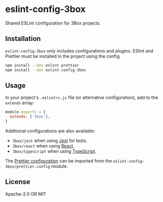 # eslint-config-3box

Shared ESLint configuration for 3Box projects.

## Installation

`eslint-config-3box` only includes configurations and plugins. ESlint and Prettier must be installed in the project using the config.

```sh
npm install --dev eslint prettier
npm install --dev eslint-config-3box
```

## Usage

In your project's `.eslintrc.js` file (or alternative configuration), add to the `extends` array:

```js
module.exports = {
  extends: ['3box'],
}
```

Additional configurations are also available:

- `3box/jest` when using [Jest](https://jestjs.io/) for tests.
- `3box/react` when using [React](https://reactjs.org).
- `3box/typescript` when using [TypeScript](https://www.typescriptlang.org/).

The [Prettier configuration](https://prettier.io/docs/en/configuration.html) can be imported from the `eslint-config-3box/prettier.config` module.

## License

Apache-2.0 OR MIT
